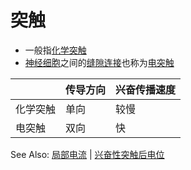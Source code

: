 # 突触

- 一般指[化学突触](化学突触.md)
- [神经细胞](神经细胞.md)之间的[缝隙连接](缝隙连接.md)也称为[电突触](电突触.md)

|          | 传导方向 | 兴奋传播速度 |
|----------|----------|--------------|
| 化学突触 | 单向     | 较慢         |
| 电突触   | 双向     | 快           |

See Also: [局部电流](局部电流.md) | [兴奋性突触后电位](兴奋性突触后电位.md)
